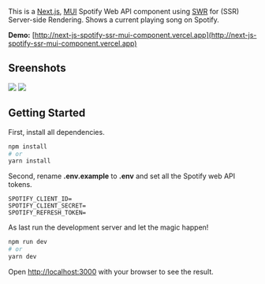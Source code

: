 This is a [Next.js](https://github.com/vercel/next.js), [MUI](https://github.com/mui/material-ui) Spotify Web API component using [SWR](https://github.com/vercel/swr) for (SSR) Server-side Rendering. Shows a current playing song on Spotify.

**Demo:** [http://next-js-spotify-ssr-mui-component.vercel.app](http://next-js-spotify-ssr-mui-component.vercel.app)

## Sreenshots

<img src="https://tomsmits.nl/assets/component-1.png">

<img src="https://tomsmits.nl/assets/component-2.png">

## Getting Started

First, install all dependencies.

```bash
npm install
# or
yarn install
```

Second, rename **.env.example** to **.env** and set all the Spotify web API tokens.

```shell
SPOTIFY_CLIENT_ID=
SPOTIFY_CLIENT_SECRET=
SPOTIFY_REFRESH_TOKEN=
```

As last run the development server and let the magic happen!

```bash
npm run dev
# or
yarn dev
```

Open [http://localhost:3000](http://localhost:3000) with your browser to see the result.
